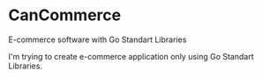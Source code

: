 # CanCommerce
E-commerce software with Go Standart Libraries

I'm trying to create e-commerce application only using Go Standart Libraries.